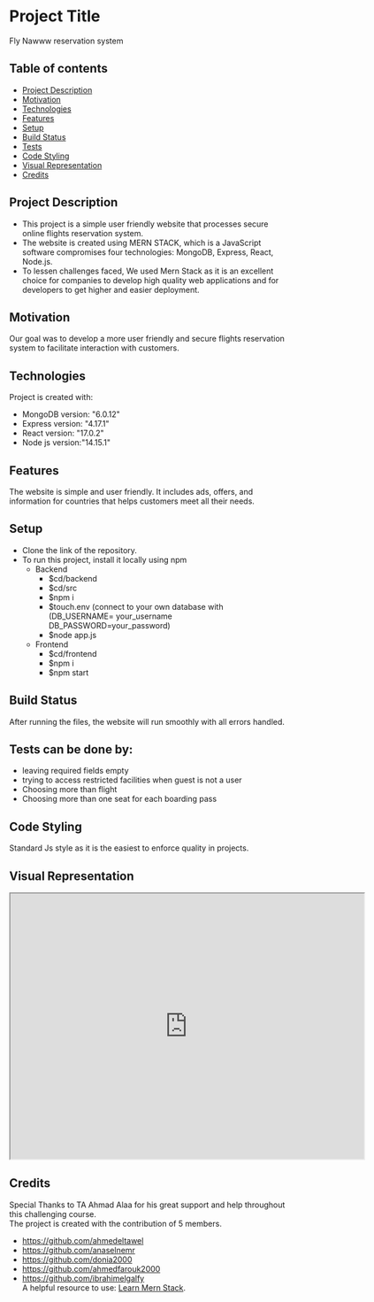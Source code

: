 # Project Title
Fly Nawww reservation system
## Table of contents
* [Project Description](#description)
* [Motivation](#motivation)
* [Technologies](#technologies)
* [Features](#features)
* [Setup](#setup)
* [Build Status](#status)
* [Tests](#tests)
* [Code Styling](#styling)
* [Visual Representation](#representation)
* [Credits](#credits)

## Project Description
* This project is a simple user friendly website that processes secure online flights reservation system.  
* The website is created using MERN STACK, which is a JavaScript software compromises four technologies: MongoDB, Express, React, Node.js.
* To lessen challenges faced, We used Mern Stack as it is an excellent choice for companies to develop high quality web applications and for developers to get higher and easier deployment.

## Motivation
Our goal was to develop a more user friendly and secure flights reservation system to facilitate interaction with customers. 


## Technologies
Project is created with:
* MongoDB version: "6.0.12"
* Express version: "4.17.1"
* React version: "17.0.2"
* Node js version:"14.15.1"

## Features
The website is simple and user friendly. It includes ads, offers, and information for countries that helps customers meet all their needs.      

## Setup
- Clone the link of the repository.
- To run this project, install it locally using npm
  - Backend    
    - $cd/backend
    - $cd/src
	- $npm i
    - $touch.env (connect to your own database with (DB_USERNAME= your_username DB_PASSWORD=your_password) 
    - $node app.js
  - Frontend
       - $cd/frontend
       - $npm i
       - $npm start

## Build Status
After running the files, the website will run smoothly with all errors handled. 

## Tests can be done by:
* leaving required fields empty
* trying to access restricted facilities when guest is not a user
* Choosing more than flight
* Choosing more than one seat for each boarding pass      

## Code Styling
Standard Js style as it is the easiest to enforce quality in projects.

## Visual Representation
<iframe src="https://drive.google.com/file/d/1__LgZa8OUqsuEUExExM9_nqoksBd6E-N/preview" width="640" height="480" allow="autoplay"></iframe>





## Credits
Special Thanks to TA Ahmad Alaa for his great support and help throughout this challenging course.  
The project is created with the contribution of 5 members.
* <https://github.com/ahmedeltawel>
* <https://github.com/anaselnemr>
* <https://github.com/donia2000>
* <https://github.com/ahmedfarouk2000>
* <https://github.com/ibrahimelgalfy>  
A helpful resource to use:
[Learn Mern Stack](https://blog.logrocket.com/mern-stack-tutorial/).
  
